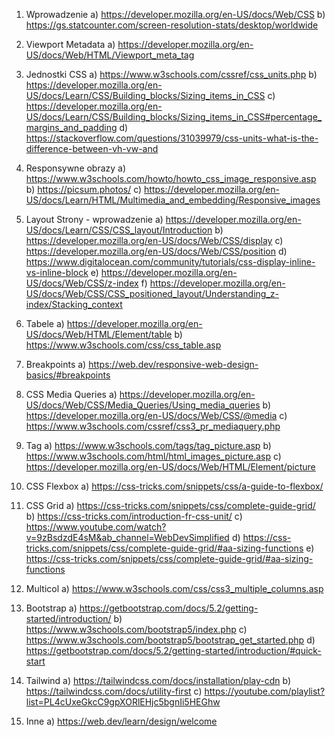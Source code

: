 1. Wprowadzenie
    a) https://developer.mozilla.org/en-US/docs/Web/CSS
    b) https://gs.statcounter.com/screen-resolution-stats/desktop/worldwide

2. Viewport Metadata
    a) https://developer.mozilla.org/en-US/docs/Web/HTML/Viewport_meta_tag

3. Jednostki CSS
    a) https://www.w3schools.com/cssref/css_units.php
    b) https://developer.mozilla.org/en-US/docs/Learn/CSS/Building_blocks/Sizing_items_in_CSS
    c) https://developer.mozilla.org/en-US/docs/Learn/CSS/Building_blocks/Sizing_items_in_CSS#percentage_margins_and_padding
    d) https://stackoverflow.com/questions/31039979/css-units-what-is-the-difference-between-vh-vw-and

4. Responsywne obrazy
    a) https://www.w3schools.com/howto/howto_css_image_responsive.asp
    b) https://picsum.photos/
    c) https://developer.mozilla.org/en-US/docs/Learn/HTML/Multimedia_and_embedding/Responsive_images

5. Layout Strony - wprowadzenie
    a) https://developer.mozilla.org/en-US/docs/Learn/CSS/CSS_layout/Introduction
    b) https://developer.mozilla.org/en-US/docs/Web/CSS/display
    c) https://developer.mozilla.org/en-US/docs/Web/CSS/position
    d) https://www.digitalocean.com/community/tutorials/css-display-inline-vs-inline-block
    e) https://developer.mozilla.org/en-US/docs/Web/CSS/z-index
    f) https://developer.mozilla.org/en-US/docs/Web/CSS/CSS_positioned_layout/Understanding_z-index/Stacking_context

6. Tabele
    a) https://developer.mozilla.org/en-US/docs/Web/HTML/Element/table
    b) https://www.w3schools.com/css/css_table.asp

7. Breakpoints
    a) https://web.dev/responsive-web-design-basics/#breakpoints

8. CSS Media Queries
    a) https://developer.mozilla.org/en-US/docs/Web/CSS/Media_Queries/Using_media_queries
    b) https://developer.mozilla.org/en-US/docs/Web/CSS/@media
    c) https://www.w3schools.com/cssref/css3_pr_mediaquery.php

9. Tag <picture>
    a) https://www.w3schools.com/tags/tag_picture.asp
    b) https://www.w3schools.com/html/html_images_picture.asp
    c) https://developer.mozilla.org/en-US/docs/Web/HTML/Element/picture
    
10. CSS Flexbox
    a) https://css-tricks.com/snippets/css/a-guide-to-flexbox/

11. CSS Grid
    a) https://css-tricks.com/snippets/css/complete-guide-grid/
    b) https://css-tricks.com/introduction-fr-css-unit/
    c) https://www.youtube.com/watch?v=9zBsdzdE4sM&ab_channel=WebDevSimplified
    d) https://css-tricks.com/snippets/css/complete-guide-grid/#aa-sizing-functions
    e) https://css-tricks.com/snippets/css/complete-guide-grid/#aa-sizing-functions

12. Multicol
    a) https://www.w3schools.com/css/css3_multiple_columns.asp

13. Bootstrap
    a) https://getbootstrap.com/docs/5.2/getting-started/introduction/
    b) https://www.w3schools.com/bootstrap5/index.php
    c) https://www.w3schools.com/bootstrap5/bootstrap_get_started.php
    d) https://getbootstrap.com/docs/5.2/getting-started/introduction/#quick-start

14. Tailwind
    a) https://tailwindcss.com/docs/installation/play-cdn
    b) https://tailwindcss.com/docs/utility-first
    c) https://youtube.com/playlist?list=PL4cUxeGkcC9gpXORlEHjc5bgnIi5HEGhw

00. Inne
    a) https://web.dev/learn/design/welcome